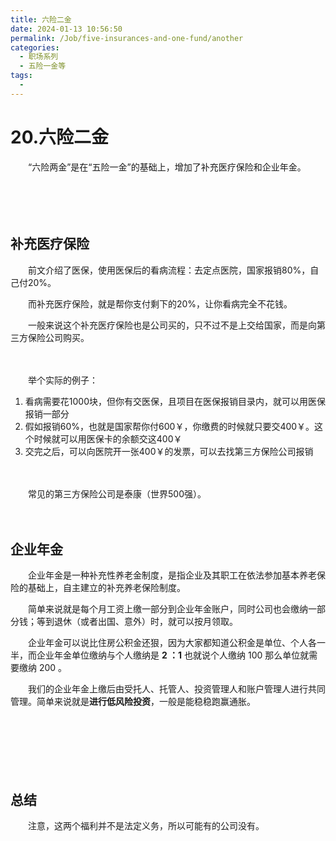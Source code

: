 ```yaml
---
title: 六险二金
date: 2024-01-13 10:56:50
permalink: /Job/five-insurances-and-one-fund/another
categories:
  - 职场系列
  - 五险一金等
tags:
  - 
---
```

# 20.六险二金

　　“六险两金”是在“五险一金”的基础上，增加了补充医疗保险和企业年金。

　　‍

　　‍

## 补充医疗保险

　　前文介绍了医保，使用医保后的看病流程：去定点医院，国家报销80%，自己付20%。

　　而补充医疗保险，就是帮你支付剩下的20%，让你看病完全不花钱。

　　一般来说这个补充医疗保险也是公司买的，只不过不是上交给国家，而是向第三方保险公司购买。

　　‍

　　举个实际的例子：

1. 看病需要花1000块，但你有交医保，且项目在医保报销目录内，就可以用医保报销一部分
2. 假如报销60%，也就是国家帮你付600￥，你缴费的时候就只要交400￥。这个时候就可以用医保卡的余额交这400￥
3. 交完之后，可以向医院开一张400￥的发票，可以去找第三方保险公司报销

　　‍

　　常见的第三方保险公司是泰康（世界500强）。

　　‍

## 企业年金

　　企业年金是一种补充性养老金制度，是指企业及其职工在依法参加基本养老保险的基础上，自主建立的补充养老保险制度。

　　简单来说就是每个月工资上缴一部分到企业年金账户，同时公司也会缴纳一部分钱；等到退休（或者出国、意外）时，就可以按月领取。

　　企业年金可以说比住房公积金还狠，因为大家都知道公积金是单位、个人各一半，而企业年金单位缴纳与个人缴纳是 **2 ：1** 也就说个人缴纳 100 那么单位就需要缴纳 200 。 

　　我们的企业年金上缴后由受托人、托管人、投资管理人和账户管理人进行共同管理。简单来说就是**进行低风险投资**，一般是能稳稳跑赢通胀。

　　‍

　　‍

　　‍

## 总结

　　注意，这两个福利并不是法定义务，所以可能有的公司没有。
